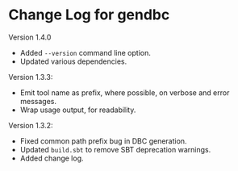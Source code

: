 # Change Log for gendbc

Version 1.4.0

- Added `--version` command line option.
- Updated various dependencies.

Version 1.3.3:

- Emit tool name as prefix, where possible, on verbose and error messages.
- Wrap usage output, for readability.

Version 1.3.2:

- Fixed common path prefix bug in DBC generation.
- Updated `build.sbt` to remove SBT deprecation warnings.
- Added change log.
